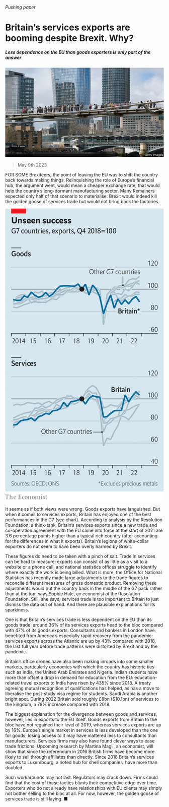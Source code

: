 ###### Pushing paper

# Britain’s services exports are booming despite Brexit. Why? 

##### Less dependence on the EU than goods exporters is only part of the answer 

![image](images/20230513_BRP501.jpg) 

> May 9th 2023 

FOR SOME Brexiteers, the point of leaving the EU was to shift the country back towards making things. Relinquishing the role of Europe’s financial hub, the argument went, would mean a cheaper exchange rate; that would help the country’s long-dormant manufacturing sector. Many Remainers expected only half of that scenario to materialise: Brexit would indeed kill the golden goose of services trade but would not bring back the factories.

![image](images/20230513_BRC063.png) 


It seems as if both views were wrong. Goods exports have languished. But when it comes to services exports, Britain has enjoyed one of the best performances in the G7 (see chart). According to analysis by the Resolution Foundation, a think-tank, Britain’s services exports since a new trade and co-operation agreement with the EU came into force at the start of 2021 are 3.6 percentage points higher than a typical rich country (after accounting for the differences in what it exports). Britain’s legions of white-collar exporters do not seem to have been overly harmed by Brexit.

These figures do need to be taken with a pinch of salt. Trade in services can be hard to measure: exports can consist of as little as a visit to a website or a phone call, and national statistics offices struggle to identify where exactly the work is being billed. What is more, the Office for National Statistics has recently made large adjustments to the trade figures to reconcile different measures of gross domestic product. Removing these adjustments would put the country back in the middle of the G7 pack rather than at the top, says Sophie Hale, an economist at the Resolution Foundation. Still, she says, services trade is too important to Britain to just dismiss the data out of hand. And there are plausible explanations for its sparkiness. 

One is that Britain’s services trade is less dependent on the EU than its goods trade: around 36% of its services exports head to the bloc compared with 47% of its goods exports. Consultants and bankers in London have benefited from America’s especially rapid recovery from the pandemic: services exports across the Atlantic are up by 43% compared with 2018, the last full year before trade patterns were distorted by Brexit and by the pandemic. 

Britain’s office drones have also been making inroads into some smaller markets, particularly economies with which the country has historic ties such as India, the United Arab Emirates and Nigeria. Indian students have more than offset a drop in demand for education from the EU: education-related travel exports to India have risen by 435% since 2018. A treaty agreeing mutual recognition of qualifications has helped, as has a move to liberalise the post-study visa regime for students. Saudi Arabia is another bright spot. During 2022 Britain sold roughly £8bn ($10.1bn) of services to the kingdom, a 78% increase compared with 2018. 

The biggest explanation for the divergence between goods and services, however, lies in exports to the EU itself. Goods exports from Britain to the bloc have not regained their level of 2019, whereas services exports are up by 16%. Europe’s single market in services is less developed than the one for goods; losing access to it may have mattered less to consultants than manufacturers. Services firms may also have found clever ways to ease trade frictions. Upcoming research by Martina Magli, an economist, will show that since the referendum in 2016 British firms have become more likely to sell through affiliates than directly. Since 2018 Britain’s services exports to Luxembourg, a noted hub for shell companies, have more than doubled. 

Such workarounds may not last. Regulators may crack down. Firms could find that the cost of these tactics blunts their competitive edge over time. Exporters who do not already have relationships with EU clients may simply not bother selling to the bloc at all. For now, however, the golden goose of services trade is still laying. ■


